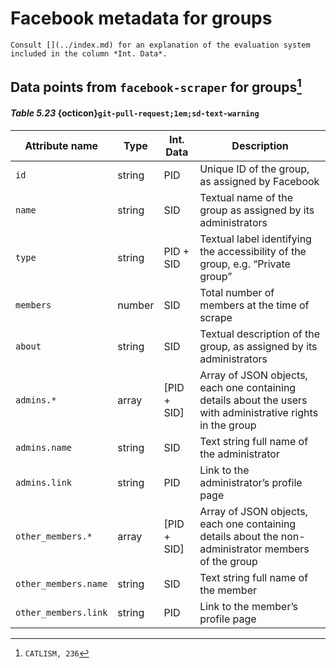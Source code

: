 # Facebook metadata for groups

```{hint}
Consult [](../index.md) for an explanation of the evaluation system included in the column *Int. Data*.
```

## Data points from `facebook-scraper` for groups[^sn1]
#### *Table 5.23* {octicon}`git-pull-request;1em;sd-text-warning`
[^sn1]: `CATLISM, 236`

| Attribute name     | Type   | Int. Data   | Description                                                                                                |
|--------------------|--------|-------------|------------------------------------------------------------------------------------------------------------|
| `id`                 | string | PID         | Unique ID of the group, as assigned by Facebook                                                            |
| `name`               | string | SID         | Textual name of the group as assigned by its administrators                                                |
| `type`               | string | PID + SID   | Textual label identifying the accessibility of the group, e.g. “Private group”                             |
| `members`            | number | SID         | Total number of members at the time of scrape                                                              |
| `about`              | string | SID         | Textual description of the group, as assigned by its administrators                                        |
| `admins.*`           | array  | [PID + SID] | Array of JSON objects, each one containing details about the users with administrative rights in the group |
| `admins.name`        | string | SID         | Text string full name of the administrator                                                                 |
| `admins.link`        | string | PID         | Link to the administrator’s profile page                                                                   |
| `other_members.*`    | array  | [PID + SID] | Array of JSON objects, each one containing details about the non-administrator members of the group        |
| `other_members.name` | string | SID         | Text string full name of the member                                                                        |
| `other_members.link` | string | PID         | Link to the member’s profile page                                                                          |